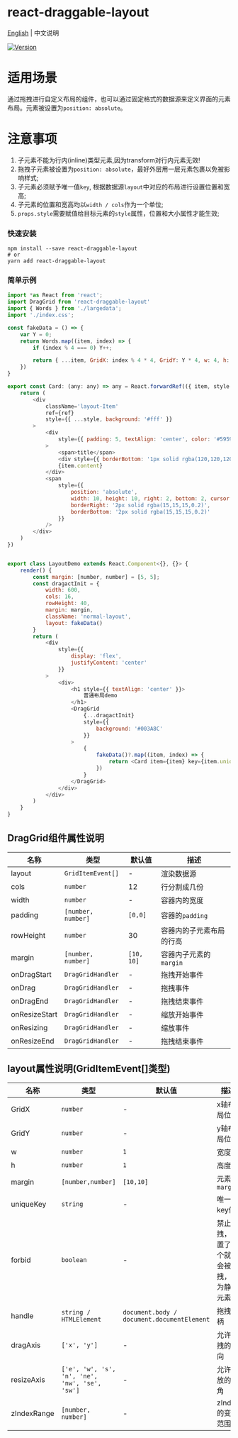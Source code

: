 # react-draggable-layout

[English](./README.md) | 中文说明

[![Version](https://img.shields.io/badge/version-0.1.4-green)](https://www.npmjs.com/package/react-draggable-layout)

# 适用场景

通过拖拽进行自定义布局的组件，也可以通过固定格式的数据源来定义界面的元素布局。元素被设置为`position: absolute`。

# 注意事项

1. 子元素不能为行内(inline)类型元素,因为transform对行内元素无效!
2. 拖拽子元素被设置为`position: absolute`，最好外层用一层元素包裹以免被影响样式;
3. 子元素必须赋予唯一值`key`, 根据数据源`layout`中对应的布局进行设置位置和宽高;
4. 子元素的位置和宽高均以`width / cols`作为一个单位;
5. `props.style`需要赋值给目标元素的`style`属性，位置和大小属性才能生效;

### 快速安装
```
npm install --save react-draggable-layout
# or
yarn add react-draggable-layout
```

### 简单示例
```javascript
import *as React from 'react';
import DragGrid from 'react-draggable-layout'
import { Words } from './largedata';
import './index.css';

const fakeData = () => {
    var Y = 0;
    return Words.map((item, index) => {
        if (index % 4 === 0) Y++;

        return { ...item, GridX: index % 4 * 4, GridY: Y * 4, w: 4, h: 3, uniqueKey: index + '' }
    })
}

export const Card: (any: any) => any = React.forwardRef(({ item, style }, ref) => {
    return (
        <div
            className='layout-Item'
            ref={ref}
            style={{ ...style, background: '#fff' }}
        >
            <div
                style={{ padding: 5, textAlign: 'center', color: '#595959' }}
            >
                <span>title</span>
                <div style={{ borderBottom: '1px solid rgba(120,120,120,0.1)' }} />
                {item.content}
            </div>
            <span
                style={{
                    position: 'absolute',
                    width: 10, height: 10, right: 2, bottom: 2, cursor: 'se-resize',
                    borderRight: '2px solid rgba(15,15,15,0.2)',
                    borderBottom: '2px solid rgba(15,15,15,0.2)'
                }}
            />
        </div>
    )
})


export class LayoutDemo extends React.Component<{}, {}> {
    render() {
        const margin: [number, number] = [5, 5];
        const dragactInit = {
            width: 600,
            cols: 16,
            rowHeight: 40,
            margin: margin,
            className: 'normal-layout',
            layout: fakeData()
        }
        return (
            <div
                style={{
                    display: 'flex',
                    justifyContent: 'center'
                }}
            >
                <div>
                    <h1 style={{ textAlign: 'center' }}>
                        普通布局demo
                    </h1>
                    <DragGrid
                        {...dragactInit}
                        style={{
                            background: '#003A8C'
                        }}
                    >
                        {
                            fakeData()?.map((item, index) => {
                                return <Card item={item} key={item.uniqueKey} />
                            })
                        }
                    </DragGrid>
                </div>
            </div>
        )
    }
}
```

## DragGrid组件属性说明

| 名称                          | 类型                  | 默认值                                                         | 描述                                                                                                      |
| ----------------------------- | --------------------- | -------------------------------------------------------------- | --------------------------------------------------------------------------------------------------------- |
| layout                      | `GridItemEvent[]`            | -                                                  | 渲染数据源                                                                                  |
| cols                      | `number`            | 12                                                  | 行分割成几份                                                                                  |
| width                      | `number`            | -                                                  | 容器内的宽度                                                                                  |
| padding                      | `[number, number]`            | `[0,0]`                                                  | 容器的`padding`                                                                                  |
| rowHeight                      | `number`            | 30                                                  | 容器内的子元素布局的行高                                                                                  |
| margin                      | `[number, number]`           |`[10, 10]`                                                 | 容器内子元素的`margin`                                                                                  |
| onDragStart                      | `DragGridHandler`           |-                                                 | 拖拽开始事件                                                                                  |
| onDrag                      | `DragGridHandler`           |-                                                 | 拖拽事件                                                                                  |
| onDragEnd                      | `DragGridHandler`           |-                                                 | 拖拽结束事件                                                                                  |
| onResizeStart                      | `DragGridHandler`           |-                                                 | 缩放开始事件                                                                                  |
| onResizing                      | `DragGridHandler`           |-                                                 | 缩放事件                                                                                  |
| onResizeEnd                      | `DragGridHandler`           |-                                                 | 拖拽结束事件                                                                                  |
## layout属性说明(GridItemEvent[]类型)

| 名称                          | 类型                  | 默认值                                                         | 描述                                                                                                      |
| ----------------------------- | --------------------- | -------------------------------------------------------------- | --------------------------------------------------------------------------------------------------------- |
| GridX                      | `number`            | -                                                  | x轴布局位置                                                                                  |
| GridY                      | `number`            | -                                                  | y轴布局位置                                                                                  |
| w                      | `number`            | `1`                                                  | 宽度                                                                                  |
| h                      | `number`            | `1`                                                  | 高度                                                                                  |
| margin                      | `[number,number]`            | `[10,10]`                                                  | 元素的`margin`                                                                                  |
| uniqueKey                      | `string`           |-                                                 | 唯一key值                                                                                  |
| forbid                      | `boolean`           |-                                                 | 禁止拖拽，设置了这个就不会被拖拽，成为静态元素                                                                                  |
| handle                      | `string / HTMLElement`           |`document.body / document.documentElement`                                                 | 拖拽句柄                                                                                  |
| dragAxis                      | `['x', 'y']`           |-                                                 | 允许拖拽的方向                                                                                  |
| resizeAxis                      | `['e', 'w', 's', 'n', 'ne', 'nw', 'se', 'sw']`           |-                                                 | 允许缩放的边角                                                                                  |
| zIndexRange                      | `[number, number]`           |-                                                 | zIndex的变化范围                                                                                  |






